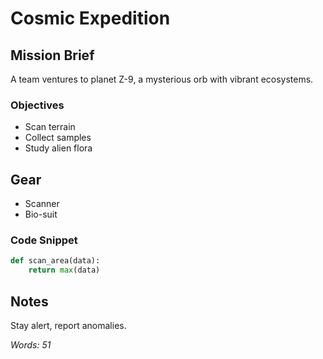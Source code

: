 # Cosmic Expedition

## Mission Brief
A team ventures to planet Z-9, a mysterious orb with vibrant ecosystems.

### Objectives
- Scan terrain
- Collect samples
- Study alien flora

## Gear
- Scanner
- Bio-suit

### Code Snippet
```python
def scan_area(data):
    return max(data)
```

## Notes
Stay alert, report anomalies.

*Words: 51*